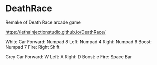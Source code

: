 # DeathRace
Remake of Death Race arcade game

https://lethalnjectionstudio.github.io/DeathRace/

White Car
Forward: Numpad 8
Left: Numpad 4
Right: Numpad 6
Boost: Numpad 7
Fire: Right Shift

Grey Car
Forward: W
Left: A
Right: D
Boost: e
Fire: Space Bar
